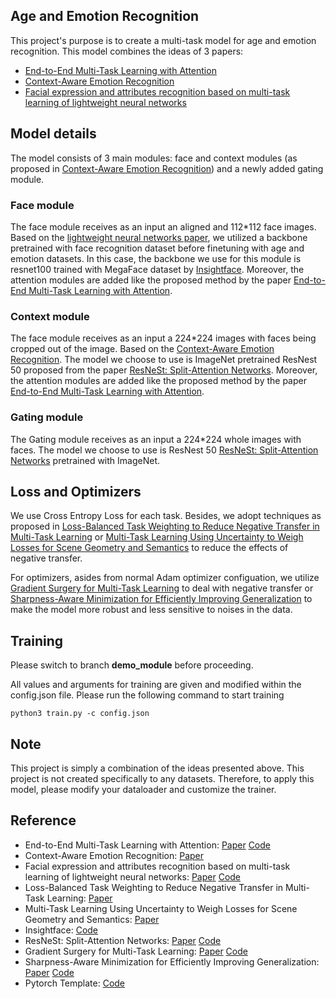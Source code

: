 <!-- ABOUT THE PROJECT -->
## Age and Emotion Recognition

This project's purpose is to create a multi-task model for age and emotion recognition. This model combines the ideas of 3 papers:
* [End-to-End Multi-Task Learning with Attention](https://arxiv.org/pdf/1803.10704.pdf)
* [Context-Aware Emotion Recognition](https://arxiv.org/pdf/1908.05913.pdf)
* [Facial expression and attributes recognition based on multi-task learning of lightweight neural networks](https://arxiv.org/pdf/2103.17107.pdf)


## Model details
The model consists of 3 main modules: face and context modules (as proposed in [Context-Aware Emotion Recognition](https://arxiv.org/pdf/1908.05913.pdf)) and a newly added gating module.

### Face module

The face module receives as an input an aligned and 112*112 face images. Based on the [lightweight neural networks paper](https://arxiv.org/pdf/2103.17107.pdf), we utilized a backbone pretrained with face recognition dataset before finetuning with age and emotion datasets. In this case, the backbone we use for this module is resnet100 trained with MegaFace dataset by [Insightface](https://github.com/deepinsight/insightface). Moreover, the attention modules are added like the proposed method by the paper [End-to-End Multi-Task Learning with Attention](https://github.com/lorenmt/mtan).

### Context module
The face module receives as an input a 224*224 images with faces being cropped out of the image. Based on the [Context-Aware Emotion Recognition](https://arxiv.org/pdf/1908.05913.pdf). The model we choose to use is ImageNet pretrained ResNest 50 proposed from the paper [ResNeSt: Split-Attention Networks](https://arxiv.org/pdf/2004.08955.pdf). Moreover, the attention modules are added like the proposed method by the paper [End-to-End Multi-Task Learning with Attention](https://github.com/lorenmt/mtan).

### Gating module
The Gating module receives as an input a 224*224 whole images with faces. The model we choose to use is ResNest 50 [ResNeSt: Split-Attention Networks](https://arxiv.org/pdf/2004.08955.pdf) pretrained with ImageNet.


## Loss and Optimizers
We use Cross Entropy Loss for each task. Besides, we adopt techniques as proposed in [Loss-Balanced Task Weighting to Reduce Negative Transfer in Multi-Task Learning](https://ojs.aaai.org//index.php/AAAI/article/view/5125) or [Multi-Task Learning Using Uncertainty to Weigh Losses for Scene Geometry and Semantics](https://arxiv.org/pdf/1705.07115.pdf) to reduce the effects of negative transfer.


For optimizers, asides from normal Adam optimizer configuation, we utilize [Gradient Surgery for Multi-Task Learning](https://arxiv.org/pdf/2001.06782.pdf) to deal with negative transfer or [Sharpness-Aware Minimization for Efficiently Improving Generalization](https://arxiv.org/pdf/2010.01412.pdf) to make the model more robust and less sensitive to noises in the data.

## Training
Please switch to branch **demo_module** before proceeding.

All values and arguments for training are given and modified within the config.json file. Please run the following command to start training

```
python3 train.py -c config.json
```

## Note
This project is simply a combination of the ideas presented above. This project is not created specifically to any datasets. Therefore, to apply this model, please modify your dataloader and customize the trainer.

## Reference
* End-to-End Multi-Task Learning with Attention: [Paper](https://arxiv.org/pdf/1803.10704.pdf) [Code](https://github.com/lorenmt/mtan)
* Context-Aware Emotion Recognition: [Paper](https://arxiv.org/pdf/1908.05913.pdf)
* Facial expression and attributes recognition based on multi-task learning of lightweight neural networks: [Paper](https://arxiv.org/pdf/2103.17107.pdf) [Code](https://github.com/HSE-asavchenko/face-emotion-recognition)
* Loss-Balanced Task Weighting to Reduce Negative Transfer in Multi-Task Learning: [Paper](https://ojs.aaai.org//index.php/AAAI/article/view/5125)
* Multi-Task Learning Using Uncertainty to Weigh Losses for Scene Geometry and Semantics: [Paper](https://arxiv.org/pdf/1705.07115.pdf)
* Insightface: [Code](https://github.com/deepinsight/insightface)
* ResNeSt: Split-Attention Networks: [Paper](https://arxiv.org/pdf/2004.08955.pdf) [Code](https://github.com/zhanghang1989/ResNeSt.git)
* Gradient Surgery for Multi-Task Learning: [Paper](https://arxiv.org/pdf/2001.06782.pdf) [Code](https://github.com/WeiChengTseng/Pytorch-PCGrad.git)
* Sharpness-Aware Minimization for Efficiently Improving Generalization: [Paper](https://arxiv.org/pdf/2010.01412.pdf) [Code](https://github.com/davda54/sam.git)
* Pytorch Template: [Code](https://github.com/victoresque/pytorch-template.git)


